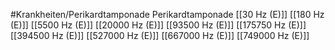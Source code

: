 #Krankheiten/Perikardtamponade
Perikardtamponade
[[30 Hz (E)]]
[[180 Hz (E)]]
[[5500 Hz (E)]]
[[20000 Hz (E)]]
[[93500 Hz (E)]]
[[175750 Hz (E)]]
[[394500 Hz (E)]]
[[527000 Hz (E)]]
[[667000 Hz (E)]]
[[749000 Hz (E)]]